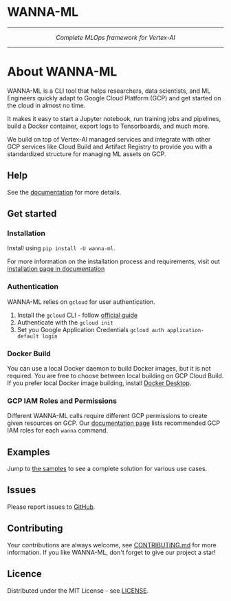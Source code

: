 # WANNA-ML

---

<p align="center" font-style="italic"> 
<em> Complete MLOps framework for Vertex-AI  </em>
</p>

---


# About WANNA-ML

WANNA-ML is a CLI tool that helps researchers, data scientists, and ML Engineers quickly adapt to Google Cloud Platform (GCP) and get started on the cloud in almost no time.

It makes it easy to start a Jupyter notebook, run training jobs and pipelines, build a Docker container, export logs to Tensorboards, and much more.

We build on top of Vertex-AI managed services and integrate with other GCP services like Cloud Build and Artifact Registry to provide you with a standardized structure for managing ML assets on GCP.


## Help

See the [documentation](https://avast.github.io/wanna-ml/) for more details.


## Get started

### Installation
Install using `pip install -U wanna-ml`.

For more information on the installation process and requirements, visit out [installation page in documentation](https://avast.github.io/wanna-ml/installation)

### Authentication
WANNA-ML relies on `gcloud` for user authentication. 

1. Install the `gcloud` CLI - follow [official guide](https://cloud.google.com/sdk/docs/install)
2. Authenticate with the `gcloud init`
3. Set you Google Application Credentials `gcloud auth application-default login`

### Docker Build
You can use a local Docker daemon to build Docker images, but it is not required. 
You are free to choose between local building on GCP Cloud Build. 
If you prefer local Docker image building, install  [Docker Desktop](https://www.docker.com/products/docker-desktop/).

### GCP IAM Roles and Permissions
Different WANNA-ML calls require different GCP permissions to create given resources on GCP. Our [documentation page](https://avast.github.io/wanna-ml/)
lists recommended GCP IAM roles for each `wanna` command.

## Examples
Jump to [the samples](https://github.com/avast/wanna-ml/tree/master/samples) to see a complete solution 
for various use cases.

## Issues
Please report issues to [GitHub](https://github.com/avast/wanna-ml/issues).

## Contributing
Your contributions are always welcome, see [CONTRIBUTING.md](https://github.com/avast/wanna-ml/blob/master/CONTRIBUTING.md) for more information.
If you like WANNA-ML, don't forget to give our project a star! 

## Licence
Distributed under the MIT License - see [LICENSE](https://github.com/avast/wanna-ml/blob/master/LICENCE).
